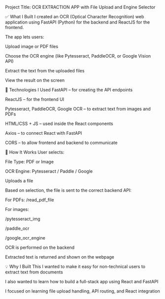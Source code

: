 Project Title: OCR EXTRACTION APP with File Upload and Engine Selector

✅ What I Built
I created an OCR (Optical Character Recognition) web application using FastAPI (Python) for the backend and ReactJS for the frontend.

The app lets users:

Upload image or PDF files

Choose the OCR engine (like Pytesseract, PaddleOCR, or Google Vision API)

Extract the text from the uploaded files

View the result on the screen

🔧 Technologies I Used
FastAPI – for creating the API endpoints

ReactJS – for the frontend UI

Pytesseract, PaddleOCR, Google OCR – to extract text from images and PDFs

HTML/CSS + JS – used inside the React components

Axios – to connect React with FastAPI

CORS – to allow frontend and backend to communicate

🔁 How It Works
User selects:

File Type: PDF or Image

OCR Engine: Pytesseract / Paddle / Google

Uploads a file

Based on selection, the file is sent to the correct backend API:

For PDFs: /read_pdf_file

For images:

/pytesseract_img

/paddle_ocr

/google_ocr_engine

OCR is performed on the backend

Extracted text is returned and shown on the webpage

💡 Why I Built This
I wanted to make it easy for non-technical users to extract text from documents

I also wanted to learn how to build a full-stack app using React and FastAPI

I focused on learning file upload handling, API routing, and React integration
